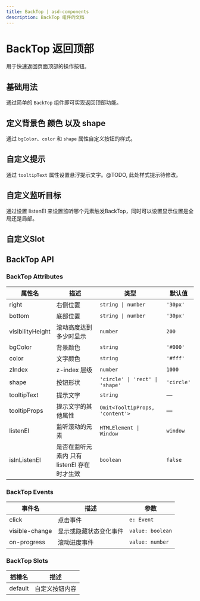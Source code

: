 ```yaml
---
title: BackTop | asd-components
description: BackTop 组件的文档
---
```


# BackTop 返回顶部

用于快速返回页面顶部的操作按钮。

## 基础用法

通过简单的 `BackTop` 组件即可实现返回顶部功能。

<preview path="../demo/BackTop/Basic.vue" language="vue"></preview>

## 定义背景色 颜色 以及 shape

通过 `bgColor`、`color` 和 `shape` 属性自定义按钮的样式。

<preview path="../demo/BackTop/CustomStyle.vue" language="vue"></preview>

## 自定义提示

通过 `tooltipText` 属性设置悬浮提示文字。@TODO, 此处样式提示待修改。

<preview path="../demo/BackTop/TipText.vue" language="vue"></preview>

## 自定义监听目标
通过设置 listenEl 来设置监听哪个元素触发BackTop，同时可以设置显示位置是全局还是局部。
<preview path="../demo/BackTop/ListenEl1.vue" language="vue"></preview>

<preview path="../demo/BackTop/ListenEl2.vue" language="vue"></preview>

## 自定义Slot
<preview path="../demo/BackTop/Slot.vue" language="vue"></preview>

## BackTop API

### BackTop Attributes

| 属性名            | 描述                           | 类型                                   | 默认值       |
| ----------------- | ------------------------------ | -------------------------------------- | ------------ |
| right             | 右侧位置                       | `string \| number`                    | `'30px'`     |
| bottom            | 底部位置                       | `string \| number`                    | `'30px'`     |
| visibilityHeight  | 滚动高度达到多少时显示         | `number`                              | `200`        |
| bgColor           | 背景颜色                       | `string`                              | `'#000'`     |
| color             | 文字颜色                       | `string`                              | `'#fff'`     |
| zIndex            | z-index 层级                  | `number`                              | `1000`       |
| shape             | 按钮形状                       | `'circle' \| 'rect' \| 'shape'`       | `'circle'`   |
| tooltipText       | 提示文字                       | `string`                              | —            |
| tooltipProps      | 提示文字的其他属性             | `Omit<TooltipProps, 'content'>`       | —            |
| listenEl          | 监听滚动的元素                 | `HTMLElement \| Window`               | `window`     |
| isInListenEl          | 是否在监听元素内 只有 listenEl 存在时才生效                 | `boolean`               | `false`     |

### BackTop Events

| 事件名           | 描述                     | 参数                     |
| ---------------- | ------------------------ | ------------------------ |
| click            | 点击事件                 | `e: Event`                      |
| visible-change   | 显示或隐藏状态变化事件   | `value: boolean`         |
| on-progress      | 滚动进度事件             | `value: number`          |
### BackTop Slots

| 插槽名   | 描述           |
| -------- | -------------- |
| default  | 自定义按钮内容 |
